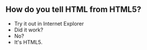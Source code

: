 ## How do you tell HTML from HTML5?
- Try it out in Internet Explorer
- Did it work?
- No?
- It's HTML5.